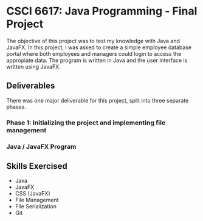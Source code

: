 # CSCI 6617: Java Programming - Final Project

The objective of this project was to test my knowledge with Java and JavaFX. In this project, I was asked to create a simple employee database portal where both employees and managers could login to access the appropiate data. The program is written in Java and the user interface is written using JavaFX.

## Deliverables

There was one major deliverable for this project, split into three separate phases.

### Phase 1: Initializing the project and implementing file management

### Java / JavaFX Program



## Skills Exercised
- Java
- JavaFX
- CSS (JavaFX)
- File Management
- File Serialization
- Git
